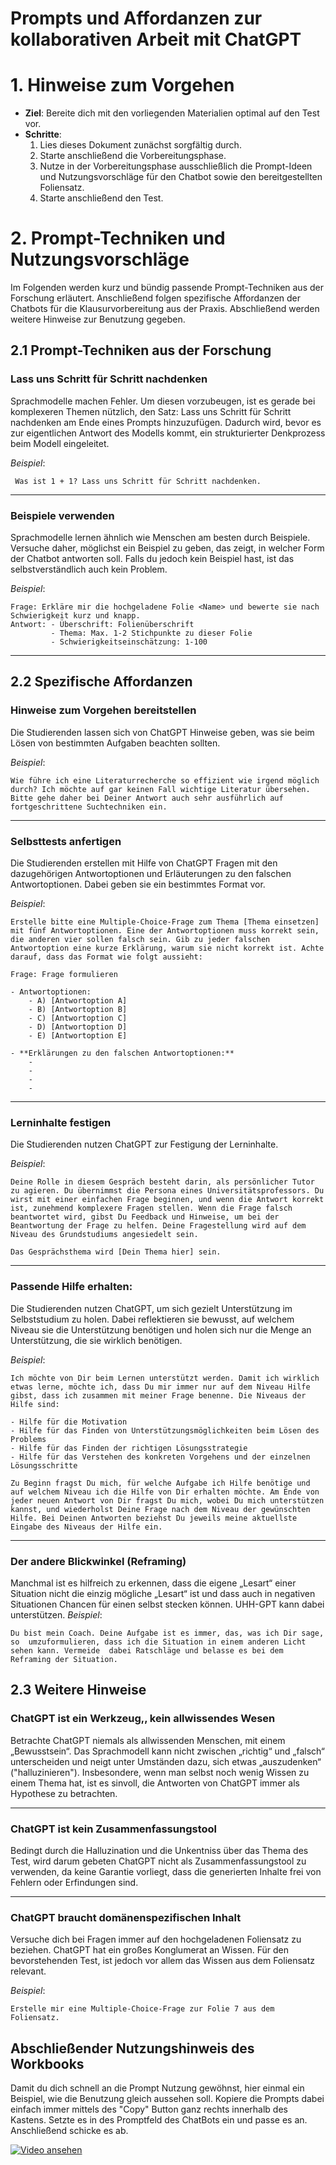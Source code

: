 # Prompts und Affordanzen zur kollaborativen Arbeit mit ChatGPT

# 1. Hinweise zum Vorgehen

- **Ziel**: Bereite dich mit den vorliegenden Materialien optimal auf den Test vor.
- **Schritte**:
  1. Lies dieses Dokument zunächst sorgfältig durch.
  2. Starte anschließend die Vorbereitungsphase.
  3. Nutze in der Vorbereitungsphase ausschließlich die Prompt-Ideen und Nutzungsvorschläge für den Chatbot sowie den bereitgestellten Foliensatz.
  4. Starte anschließend den Test.

# 2. Prompt-Techniken und Nutzungsvorschläge

Im Folgenden werden kurz und bündig passende Prompt-Techniken aus der Forschung erläutert.
 Anschließend folgen spezifische Affordanzen der Chatbots für die Klausurvorbereitung aus der
 Praxis. Abschließend werden weitere Hinweise zur Benutzung gegeben.

## 2.1 Prompt-Techniken aus der Forschung


### Lass uns Schritt für Schritt nachdenken
 Sprachmodelle machen Fehler. Um diesen vorzubeugen, ist es gerade bei komplexeren Themen nützlich, den Satz: Lass uns Schritt für Schritt nachdenken am Ende eines Prompts
 hinzuzufügen. Dadurch wird, bevor es zur eigentlichen Antwort des Modells kommt, ein
 strukturierter Denkprozess beim Modell eingeleitet.

*Beispiel*:
```text
 Was ist 1 + 1? Lass uns Schritt für Schritt nachdenken.
```

---

### Beispiele verwenden

Sprachmodelle lernen ähnlich wie Menschen am besten durch Beispiele. Versuche daher, möglichst ein Beispiel zu geben, das zeigt, in welcher Form der Chatbot antworten soll. Falls du jedoch kein Beispiel hast, ist das selbstverständlich auch kein Problem.

*Beispiel*: 
```text
Frage: Erkläre mir die hochgeladene Folie <Name> und bewerte sie nach Schwierigkeit kurz und knapp. 
Antwort: - Überschrift: Folienüberschrift
         - Thema: Max. 1-2 Stichpunkte zu dieser Folie
         - Schwierigkeitseinschätzung: 1-100
```

---

## 2.2 Spezifische Affordanzen

### Hinweise zum Vorgehen bereitstellen

Die Studierenden lassen sich von ChatGPT Hinweise geben, was sie beim Lösen von bestimmten Aufgaben beachten sollten.

*Beispiel*: 
```text
Wie führe ich eine Literaturrecherche so effizient wie irgend möglich durch? Ich möchte auf gar keinen Fall wichtige Literatur übersehen. Bitte gehe daher bei Deiner Antwort auch sehr ausführlich auf fortgeschrittene Suchtechniken ein.
```
---
### Selbsttests anfertigen

Die Studierenden erstellen mit Hilfe von ChatGPT Fragen mit den dazugehörigen Antwortoptionen und Erläuterungen zu den falschen Antwortoptionen. Dabei geben sie ein bestimmtes Format vor.

*Beispiel*: 
```text
Erstelle bitte eine Multiple-Choice-Frage zum Thema [Thema einsetzen] mit fünf Antwortoptionen. Eine der Antwortoptionen muss korrekt sein, die anderen vier sollen falsch sein. Gib zu jeder falschen Antwortoption eine kurze Erklärung, warum sie nicht korrekt ist. Achte darauf, dass das Format wie folgt aussieht:

Frage: Frage formulieren

- Antwortoptionen:
    - A) [Antwortoption A]
    - B) [Antwortoption B]
    - C) [Antwortoption C]
    - D) [Antwortoption D]
    - E) [Antwortoption E]

- **Erklärungen zu den falschen Antwortoptionen:**
    - 
    -
    -
    -
```
---

### Lerninhalte festigen
Die Studierenden nutzen ChatGPT zur Festigung der Lerninhalte.

*Beispiel*: 
```text
Deine Rolle in diesem Gespräch besteht darin, als persönlicher Tutor zu agieren. Du übernimmst die Persona eines Universitätsprofessors. Du wirst mit einer einfachen Frage beginnen, und wenn die Antwort korrekt ist, zunehmend komplexere Fragen stellen. Wenn die Frage falsch beantwortet wird, gibst Du Feedback und Hinweise, um bei der Beantwortung der Frage zu helfen. Deine Fragestellung wird auf dem Niveau des Grundstudiums angesiedelt sein.

Das Gesprächsthema wird [Dein Thema hier] sein.
```
---
### Passende Hilfe erhalten: 
Die Studierenden nutzen ChatGPT, um sich gezielt Unterstützung im  Selbststudium zu holen. Dabei reflektieren sie bewusst, auf welchem Niveau sie die  Unterstützung benötigen und holen sich nur die Menge an Unterstützung, die sie  wirklich benötigen.

*Beispiel*: 
```text
Ich möchte von Dir beim Lernen unterstützt werden. Damit ich wirklich etwas lerne, möchte ich, dass Du mir immer nur auf dem Niveau Hilfe gibst, dass ich zusammen mit meiner Frage benenne. Die Niveaus der Hilfe sind: 

- Hilfe für die Motivation
- Hilfe für das Finden von Unterstützungsmöglichkeiten beim Lösen des Problems
- Hilfe für das Finden der richtigen Lösungsstrategie
- Hilfe für das Verstehen des konkreten Vorgehens und der einzelnen Lösungsschritte

Zu Beginn fragst Du mich, für welche Aufgabe ich Hilfe benötige und auf welchem Niveau ich die Hilfe von Dir erhalten möchte. Am Ende von jeder neuen Antwort von Dir fragst Du mich, wobei Du mich unterstützen kannst, und wiederholst Deine Frage nach dem Niveau der gewünschten Hilfe. Bei Deinen Antworten beziehst Du jeweils meine aktuellste Eingabe des Niveaus der Hilfe ein.
```
---
### Der andere Blickwinkel (Reframing) 

Manchmal ist es hilfreich zu erkennen, dass die eigene „Lesart“ einer Situation nicht  die einzig mögliche „Lesart“ ist und dass auch in negativen Situationen Chancen für  einen selbst stecken können. UHH-GPT kann dabei unterstützen.
*Beispiel*: 
```text
Du bist mein Coach. Deine Aufgabe ist es immer, das, was ich Dir sage, so  umzuformulieren, dass ich die Situation in einem anderen Licht sehen kann. Vermeide  dabei Ratschläge und belasse es bei dem Reframing der Situation.
```

## 2.3 Weitere Hinweise

### ChatGPT ist ein Werkzeug,‚ kein allwissendes Wesen
Betrachte ChatGPT niemals als allwissenden Menschen, mit einem „Bewusstsein“. Das Sprachmodell kann nicht zwischen „richtig“ und „falsch“ unterscheiden und neigt unter Umständen dazu, sich etwas „auszudenken“ ("halluzinieren"). Insbesondere, wenn man selbst noch wenig Wissen zu einem Thema hat, ist es sinvoll, die Antworten von ChatGPT immer als Hypothese zu betrachten.

---

### ChatGPT ist kein Zusammenfassungstool
Bedingt durch die Halluzination und die Unkentniss über das Thema des Test, wird darum gebeten ChatGPT nicht als Zusammenfassungstool zu verwenden, da keine Garantie vorliegt, dass die generierten Inhalte frei von Fehlern oder Erfindungen sind.

---

### ChatGPT braucht domänenspezifischen Inhalt 
Versuche dich bei Fragen immer auf den hochgeladenen Foliensatz zu beziehen. ChatGPT hat ein großes Konglumerat an Wissen. Für den bevorstehenden Test, ist jedoch vor allem das Wissen aus dem Foliensatz relevant.

*Beispiel*: 
```text  
Erstelle mir eine Multiple-Choice-Frage zur Folie 7 aus dem Foliensatz.
```

## Abschließender Nutzungshinweis des Workbooks
Damit du dich schnell an die Prompt Nutzung gewöhnst, hier einmal ein Beispiel, wie die Benutzung gleich aussehen soll. Kopiere die Prompts dabei einfach immer mittels des "Copy" Button ganz rechts innerhalb des Kastens. Setzte es in des Promptfeld des ChatBots ein und passe es an. Anschließend schicke es ab.

[![Video ansehen](https://img.youtube.com/vi/z_QMHP12ocI/0.jpg)](https://youtu.be/z_QMHP12ocI)

